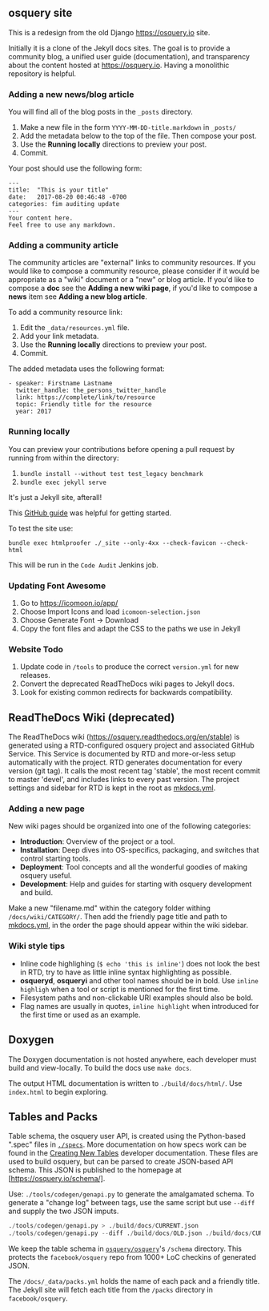 ## osquery site

This is a redesign from the old Django https://osquery.io site.

Initially it is a clone of the Jekyll docs sites. The goal is to provide a community blog, a unified user guide (documentation), and transparency about the content hosted at https://osquery.io. Having a monolithic repository is helpful.

### Adding a new news/blog article

You will find all of the blog posts in the `_posts` directory.

1. Make a new file in the form `YYYY-MM-DD-title.markdown` in `_posts/`
2. Add the metadata below to the top of the file. Then compose your post.
3. Use the **Running locally** directions to preview your post.
4. Commit.

Your post should use the following form:
```
---
title:  "This is your title"
date:   2017-08-20 00:46:48 -0700
categories: fim auditing update
---
Your content here.
Feel free to use any markdown.
```

### Adding a community article

The community articles are "external" links to community resources.
If you would like to compose a community resource, please consider if it would be appropriate as a "wiki" document or a "new" or blog article.
If you'd like to compose a **doc** see the **Adding a new wiki page**, if you'd like to compose a **news** item see **Adding a new blog article**.

To add a community resource link:
1. Edit the `_data/resources.yml` file.
2. Add your link metadata.
3. Use the **Running locally** directions to preview your post.
4. Commit.

The added metadata uses the following format:
```
- speaker: Firstname Lastname
  twitter_handle: the_persons_twitter_handle
  link: https://complete/link/to/resource
  topic: Friendly title for the resource
  year: 2017
```

### Running locally

You can preview your contributions before opening a pull request by running from within the directory:

1. `bundle install --without test test_legacy benchmark`
2. `bundle exec jekyll serve`

It's just a Jekyll site, afterall!

This [GitHub guide](https://help.github.com/articles/adding-a-jekyll-theme-to-your-github-pages-site/) was helpful for getting started.

To test the site use:

```
bundle exec htmlproofer ./_site --only-4xx --check-favicon --check-html
```

This will be run in the `Code Audit` Jenkins job.

### Updating Font Awesome

1. Go to <https://icomoon.io/app/>
2. Choose Import Icons and load `icomoon-selection.json`
3. Choose Generate Font → Download
4. Copy the font files and adapt the CSS to the paths we use in Jekyll

### Website Todo

1. Update code in `/tools` to produce the correct `version.yml` for new releases.
2. Convert the deprecated ReadTheDocs wiki pages to Jekyll docs.
3. Look for existing common redirects for backwards compatibility.

## ReadTheDocs Wiki (deprecated)

The ReadTheDocs wiki (https://osquery.readthedocs.org/en/stable) is generated using a RTD-configured osquery project and associated GitHub Service. This Service is documented by RTD and more-or-less setup automatically with the project. RTD generates documentation for every version (git tag). It calls the most recent tag 'stable', the most recent commit to master 'devel', and includes links to every past version. The project settings and sidebar for RTD is kept in the root as [mkdocs.yml](https://github.com/facebook/osquery/blob/master/mkdocs.yml).

### Adding a new page

New wiki pages should be organized into one of the following categories:

- **Introduction**: Overview of the project or a tool.
- **Installation**: Deep dives into OS-specifics, packaging, and switches that control starting tools.
- **Deployment**: Tool concepts and all the wonderful goodies of making osquery useful.
- **Development**: Help and guides for starting with osquery development and build.

Make a new "filename.md" within the category folder withing `/docs/wiki/CATEGORY/`. Then add the friendly page title and path to [mkdocs.yml](https://github.com/facebook/osquery/blob/master/mkdocs.yml), in the order the page should appear within the wiki sidebar.

### Wiki style tips

- Inline code highlighing (`$ echo 'this is inline'`) does not look the best in RTD, try to have as little inline syntax highlighting as possible.
- **osqueryd**, **osqueryi** and other tool names should be in bold. Use `inline highligh` when a tool or script is mentioned for the first time.
- Filesystem paths and non-clickable URI examples should also be bold.
- Flag names are usually in quotes, `inline highlight` when introduced for the first time or used as an example.

## Doxygen

The Doxygen documentation is not hosted anywhere, each developer must build and view-locally. To build the docs use `make docs`.

The output HTML documentation is written to `./build/docs/html/`. Use `index.html` to begin exploring.

## Tables and Packs

Table schema, the osquery user API, is created using the Python-based ".spec" files in [`./specs`](https://github.com/facebook/osquery/tree/master/specs). More documentation on how specs work can be found in the [Creating New Tables](http://osquery.readthedocs.org/en/stable/development/creating-tables/) developer documentation. These files are used to build osquery, but can be parsed to create JSON-based API schema. This JSON is published to the homepage at [https://osquery.io/schema/].

Use: `./tools/codegen/genapi.py` to generate the amalgamated schema. To generate a "change log" between tags, use the same script but use `--diff` and supply the two JSON imputs.

```python
./tools/codegen/genapi.py > ./build/docs/CURRENT.json
./tools/codegen/genapi.py --diff ./build/docs/OLD.json ./build/docs/CURRENT.json
```

We keep the table schema in [`osquery/osquery`](https://github.com/osquery/osquery)'s `/schema` directory.
This protects the `facebook/osquery` repo from 1000+ LoC checkins of generated JSON.

The `/docs/_data/packs.yml` holds the name of each pack and a friendly title.
The Jekyll site will fetch each title from the `/packs` directory in `facebook/osquery`.
